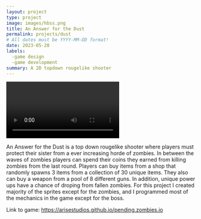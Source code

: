 ```yaml
---
layout: project
type: project
image: images/hbss.png
title: An Answer for the Dust
permalink: projects/dust
# All dates must be YYYY-MM-DD format!
date: 2023-05-20
labels:
  -game design
  -game development
summary: A 2D topdown rougelike shooter
---
```


<video autoplay>
    <source src="images/sample-gameplay1.mp4" type="video/mp4">
</video>

An Answer for the Dust is a top down rougelike shooter where players must protect their sister from a ever increasing horde of zombies. In between the waves of zombies players can spend their coins they earned from killing zombies from the last round. Players can buy items from a shop that randomly spawns 3 items from a collection of 30 unique items. They also can buy a weapon from a pool of 8 different guns. In addition, unique power ups have a chance of droping from fallen zombies. For this project I created majority of the sprites except for the zombies, and I programmed most of the mechanics in the game except for the boss.  

Link to game: https://arisestudios.github.io/pending.zombies.io




